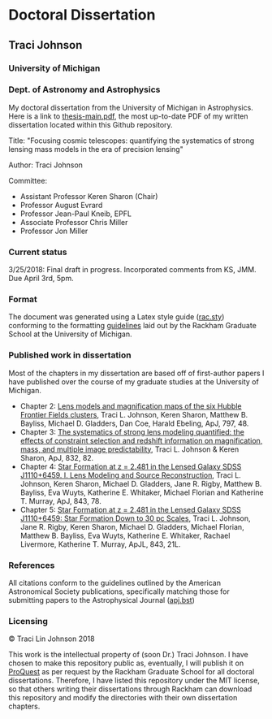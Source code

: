 # Doctoral Dissertation
## Traci Johnson
### University of Michigan
### Dept. of Astronomy and Astrophysics

My doctoral dissertation from the University of Michigan in Astrophysics. Here is a link to [thesis-main.pdf](https://github.com/tracijo32/umich_dissertation/blob/master/thesis-main.pdf), the most up-to-date PDF of my written dissertation located within this Github repository.

Title: "Focusing cosmic telescopes: quantifying the systematics of strong lensing mass models in the era of precision lensing"

Author: Traci Johnson

Committee:
- Assistant Professor Keren Sharon (Chair)
- Professor August Evrard
- Professor Jean-Paul Kneib, EPFL
- Associate Professor Chris Miller
- Professor Jon Miller

### Current status
3/25/2018: Final draft in progress. Incorporated comments from KS, JMM. Due April 3rd, 5pm.

### Format

The document was generated using a Latex style guide ([rac.sty](http://dept.math.lsa.umich.edu/graduate/templates/rac.sty)) conforming to the formatting [guidelines](http://www.rackham.umich.edu/students/navigate-degree/formatting-guidelines) laid out by the Rackham Graduate School at the University of Michigan.

### Published work in dissertation

Most of the chapters in my dissertation are based off of first-author papers I have published over the course of my graduate studies at the University of Michigan.

- Chapter 2: [Lens models and magnification maps of the six Hubble Frontier Fields clusters](http://adsabs.harvard.edu/abs/2014ApJ...797...48J), Traci L. Johnson, Keren Sharon, Matthew B. Bayliss, Michael D. Gladders, Dan Coe, Harald Ebeling, ApJ, 797,  48.
- Chapter 3: [The systematics of strong lens modeling quantified: the effects of constraint selection and redshift information on magnification, mass, and multiple image predictability](http://adsabs.harvard.edu/abs/2016ApJ...832...82J), Traci L. Johnson & Keren Sharon, ApJ, 832, 82.
- Chapter 4: [Star Formation at z = 2.481 in the Lensed Galaxy SDSS J1110+6459. I. Lens Modeling and Source Reconstruction](http://adsabs.harvard.edu/abs/2017ApJ...843...87J), Traci L. Johnson, Keren Sharon, Michael D. Gladders, Jane R. Rigby, Matthew B. Bayliss, Eva Wuyts, Katherine E. Whitaker, Michael Florian and Katherine T. Murray, ApJ, 843, 78.
- Chapter 5: [Star Formation at z = 2.481 in the Lensed Galaxy SDSS J1110+6459: Star Formation Down to 30 pc Scales](http://adsabs.harvard.edu/abs/2017ApJ...843L..21J), Traci L. Johnson, Jane R. Rigby, Keren Sharon, Michael D. Gladders, Michael Florian, Matthew B. Bayliss, Eva Wuyts, Katherine E. Whitaker, Rachael Livermore, Katherine T. Murray, ApJL, 843, 21L.

### References
All citations conform to the guidelines outlined by the American Astronomical Society publications, specifically matching those for submitting papers to the Astrophysical Journal ([apj.bst](http://ads.harvard.edu/pubs/bibtex/astronat/apj/apj.bst))

### Licensing
&copy; Traci Lin Johnson 2018

This work is the intellectual property of (soon Dr.) Traci Johnson. I have chosen to make this repository public as, eventually, I will publish it on [ProQuest](http://www.proquest.com/products-services/dissertations/) as per request by the Rackham Graduate School for all doctoral dissertations. Therefore, I have listed this repository under the MIT license, so that others writing their dissertations through Rackham can download this repository and modify the directories with their own dissertation chapters.
